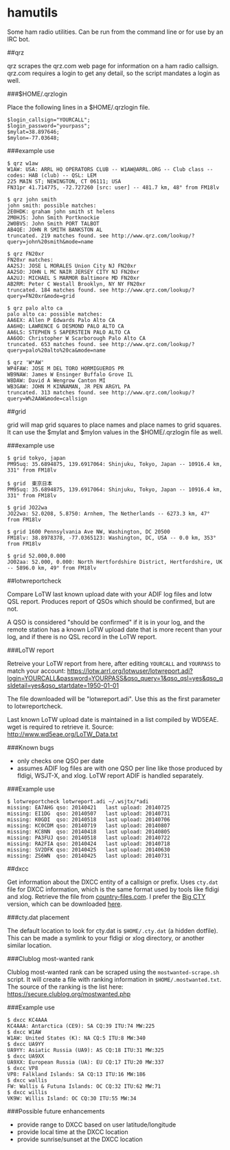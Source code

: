 hamutils
========

Some ham radio utilities.  Can be run from the command line or for use by an
IRC bot.

##qrz

qrz scrapes the qrz.com web page for information on a ham radio callsign.
qrz.com requires a login to get any detail, so the script mandates a login as
well.

###$HOME/.qrzlogin

Place the following lines in a $HOME/.qrzlogin file.

```
$login_callsign="YOURCALL";
$login_password="yourpass";
$mylat=38.897646;
$mylon=-77.03648;
```

###example use

```
$ qrz w1aw
W1AW: USA: ARRL HQ OPERATORS CLUB -- W1AW@ARRL.ORG -- Club class -- codes: HAB (club) -- QSL: LEM
225 MAIN ST; NEWINGTON, CT 06111; USA
FN31pr 41.714775, -72.727260 [src: user] -- 481.7 km, 48° from FM18lv

$ qrz john smith
john smith: possible matches:
2E0HDK: graham john smith st helens   
2M0HJS: John Smith Portknockie   
2W0BVS: John Smith PORT TALBOT   
AB4QE: JOHN R SMITH BANKSTON AL  
truncated. 219 matches found. see http://www.qrz.com/lookup/?query=john%20smith&mode=name

$ qrz FN20xr
FN20xr matches:
AA2SJ: JOSE L MORALES Union City NJ FN20xr 
AA2SO: JOHN L MC NAIR JERSEY CITY NJ FN20xr 
AA2UJ: MICHAEL S MARMOR Baltimore MD FN20xr 
AB2RM: Peter C Westall Brooklyn, NY NY FN20xr 
truncated. 184 matches found. see http://www.qrz.com/lookup/?query=FN20xr&mode=grid

$ qrz palo alto ca
palo alto ca: possible matches:
AA6EX: Allen P Edwards Palo Alto CA  
AA6HQ: LAWRENCE G DESMOND PALO ALTO CA  
AA6LS: STEPHEN S SAPERSTEIN PALO ALTO CA  
AA6OO: Christopher W Scarborough Palo Alto CA  
truncated. 653 matches found. see http://www.qrz.com/lookup/?query=palo%20alto%20ca&mode=name

$ qrz 'W*AW'
WP4FAW: JOSE M DEL TORO HORMIGUEROS PR  
WB9NAW: James W Ensinger Buffalo Grove IL  
W8DAW: David A Wengrow Canton MI  
WB3GAW: JOHN M KINNAMAN, JR PEN ARGYL PA  
truncated. 313 matches found. see http://www.qrz.com/lookup/?query=W%2AAW&mode=callsign
```

##grid

grid will map grid squares to place names and place names to grid squares.  It
can use the $mylat and $mylon values in the $HOME/.qrzlogin file as well.

###example use

```
$ grid tokyo, japan
PM95uq: 35.6894875, 139.6917064: Shinjuku, Tokyo, Japan -- 10916.4 km, 331° from FM18lv

$ grid  東京日本
PM95uq: 35.6894875, 139.6917064: Shinjuku, Tokyo, Japan -- 10916.4 km, 331° from FM18lv

$ grid JO22wa
JO22wa: 52.0208, 5.8750: Arnhem, The Netherlands -- 6273.3 km, 47° from FM18lv

$ grid 1600 Pennsylvania Ave NW, Washington, DC 20500
FM18lv: 38.8978378, -77.0365123: Washington, DC, USA -- 0.0 km, 353° from FM18lv

$ grid 52.000,0.000
JO02aa: 52.000, 0.000: North Hertfordshire District, Hertfordshire, UK -- 5896.0 km, 49° from FM18lv
```

##lotwreportcheck

Compare LoTW last known upload date with your ADIF log files and lotw QSL
report.  Produces report of QSOs which should be confirmed, but are not.

A QSO is considered "should be confirmed" if it is in your log, and the remote
station has a known LoTW upload date that is more recent than your log, and if
there is no QSL record in the LoTW report.

###LoTW report

Retreive your LoTW report from here, after editing ``YOURCALL`` and
``YOURPASS`` to match your account:
https://lotw.arrl.org/lotwuser/lotwreport.adi?login=YOURCALL&password=YOURPASS&qso_query=1&qso_qsl=yes&qso_qsldetail=yes&qso_startdate=1950-01-01

The file downloaded will be "lotwreport.adi".  Use this as the first
parameter to lotwreportcheck.

Last known LoTW upload date is maintained in a list compiled by WD5EAE.  wget
is required to retrieve it.  Source: http://www.wd5eae.org/LoTW_Data.txt

###Known bugs
- only checks one QSO per date
- assumes ADIF log files are with one QSO per line like those produced by
  fldigi, WSJT-X, and xlog. LoTW report ADIF is handled separately.

###Example use

```
$ lotwreportcheck lotwreport.adi ~/.wsjtx/*adi
missing: EA7AHG qso: 20140421   last upload: 20140725
missing: EI1DG  qso: 20140507   last upload: 20140731
missing: K0GDI  qso: 20140518   last upload: 20140706
missing: KC0CDM qso: 20140719   last upload: 20140807
missing: KC8NN  qso: 20140418   last upload: 20140805
missing: PA3FUJ qso: 20140518   last upload: 20140722
missing: RA2FIA qso: 20140424   last upload: 20140718
missing: SV2DFK qso: 20140425   last upload: 20140630
missing: ZS6WN  qso: 20140425   last upload: 20140731
```

##dxcc

Get information about the DXCC entity of a callsign or prefix.  Uses
``cty.dat`` file for DXCC information, which is the same format used by tools
like fldigi and xlog.  Retrieve the file from
[country-files.com](http://www.country-files.com/).  I prefer the [Big
CTY](http://www.country-files.com/big-cty/) version, which can be downloaded
[here](http://www.country-files.com/category/big-cty/).

###cty.dat placement

The default location to look for cty.dat is ``$HOME/.cty.dat`` (a hidden
dotfile).  This can be made a symlink to your fldigi or xlog directory, or
another similar location.

###Clublog most-wanted rank

Clublog most-wanted rank can be scraped using the ``mostwanted-scrape.sh``
script.  It will create a file with ranking information in
``$HOME/.mostwanted.txt``.  The source of the ranking is the list here:
https://secure.clublog.org/mostwanted.php

###Example use

```
$ dxcc KC4AAA
KC4AAA: Antarctica (CE9): SA CQ:39 ITU:74 MW:225
$ dxcc W1AW
W1AW: United States (K): NA CQ:5 ITU:8 MW:340
$ dxcc UA9YY
UA9YY: Asiatic Russia (UA9): AS CQ:18 ITU:31 MW:325
$ dxcc UA9XX
UA9XX: European Russia (UA): EU CQ:17 ITU:20 MW:337
$ dxcc VP8
VP8: Falkland Islands: SA CQ:13 ITU:16 MW:186
$ dxcc wallis
FW: Wallis & Futuna Islands: OC CQ:32 ITU:62 MW:71
$ dxcc willis
VK9W: Willis Island: OC CQ:30 ITU:55 MW:34
```

###Possible future enhancements

* provide range to DXCC based on user latitude/longitude
* provide local time at the DXCC location
* provide sunrise/sunset at the DXCC location

